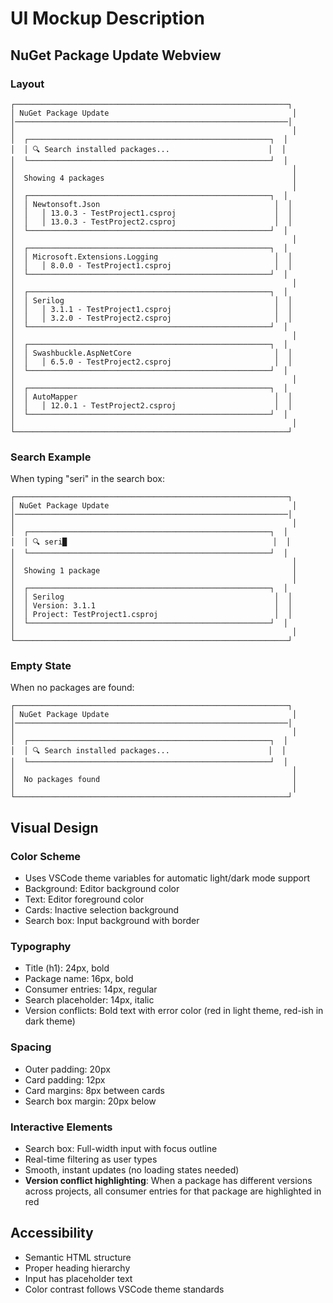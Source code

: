 # UI Mockup Description

## NuGet Package Update Webview

### Layout

```
┌─────────────────────────────────────────────────────────────┐
│ NuGet Package Update                                         │
│─────────────────────────────────────────────────────────────│
│                                                              │
│  ┌──────────────────────────────────────────────────────┐  │
│  │ 🔍 Search installed packages...                      │  │
│  └──────────────────────────────────────────────────────┘  │
│                                                              │
│  Showing 4 packages                                          │
│                                                              │
│  ┌──────────────────────────────────────────────────────┐  │
│  │ Newtonsoft.Json                                       │  │
│  │   │ 13.0.3 - TestProject1.csproj                      │  │
│  │   │ 13.0.3 - TestProject2.csproj                      │  │
│  └──────────────────────────────────────────────────────┘  │
│                                                              │
│  ┌──────────────────────────────────────────────────────┐  │
│  │ Microsoft.Extensions.Logging                          │  │
│  │   │ 8.0.0 - TestProject1.csproj                       │  │
│  └──────────────────────────────────────────────────────┘  │
│                                                              │
│  ┌──────────────────────────────────────────────────────┐  │
│  │ Serilog                                               │  │
│  │   │ 3.1.1 - TestProject1.csproj                       │  │
│  │   │ 3.2.0 - TestProject2.csproj                       │  │
│  └──────────────────────────────────────────────────────┘  │
│                                                              │
│  ┌──────────────────────────────────────────────────────┐  │
│  │ Swashbuckle.AspNetCore                                │  │
│  │   │ 6.5.0 - TestProject2.csproj                       │  │
│  └──────────────────────────────────────────────────────┘  │
│                                                              │
│  ┌──────────────────────────────────────────────────────┐  │
│  │ AutoMapper                                            │  │
│  │   │ 12.0.1 - TestProject2.csproj                      │  │
│  └──────────────────────────────────────────────────────┘  │
│                                                              │
└─────────────────────────────────────────────────────────────┘
```

### Search Example

When typing "seri" in the search box:

```
┌─────────────────────────────────────────────────────────────┐
│ NuGet Package Update                                         │
│─────────────────────────────────────────────────────────────│
│                                                              │
│  ┌──────────────────────────────────────────────────────┐  │
│  │ 🔍 seri█                                              │  │
│  └──────────────────────────────────────────────────────┘  │
│                                                              │
│  Showing 1 package                                           │
│                                                              │
│  ┌──────────────────────────────────────────────────────┐  │
│  │ Serilog                                               │  │
│  │ Version: 3.1.1                                        │  │
│  │ Project: TestProject1.csproj                          │  │
│  └──────────────────────────────────────────────────────┘  │
│                                                              │
└─────────────────────────────────────────────────────────────┘
```

### Empty State

When no packages are found:

```
┌─────────────────────────────────────────────────────────────┐
│ NuGet Package Update                                         │
│─────────────────────────────────────────────────────────────│
│                                                              │
│  ┌──────────────────────────────────────────────────────┐  │
│  │ 🔍 Search installed packages...                      │  │
│  └──────────────────────────────────────────────────────┘  │
│                                                              │
│  No packages found                                           │
│                                                              │
└─────────────────────────────────────────────────────────────┘
```

## Visual Design

### Color Scheme

- Uses VSCode theme variables for automatic light/dark mode support
- Background: Editor background color
- Text: Editor foreground color
- Cards: Inactive selection background
- Search box: Input background with border

### Typography

- Title (h1): 24px, bold
- Package name: 16px, bold
- Consumer entries: 14px, regular
- Search placeholder: 14px, italic
- Version conflicts: Bold text with error color (red in light theme, red-ish in dark theme)

### Spacing

- Outer padding: 20px
- Card padding: 12px
- Card margins: 8px between cards
- Search box margin: 20px below

### Interactive Elements

- Search box: Full-width input with focus outline
- Real-time filtering as user types
- Smooth, instant updates (no loading states needed)
- **Version conflict highlighting**: When a package has different versions across projects, all consumer entries for that package are highlighted in red

## Accessibility

- Semantic HTML structure
- Proper heading hierarchy
- Input has placeholder text
- Color contrast follows VSCode theme standards
